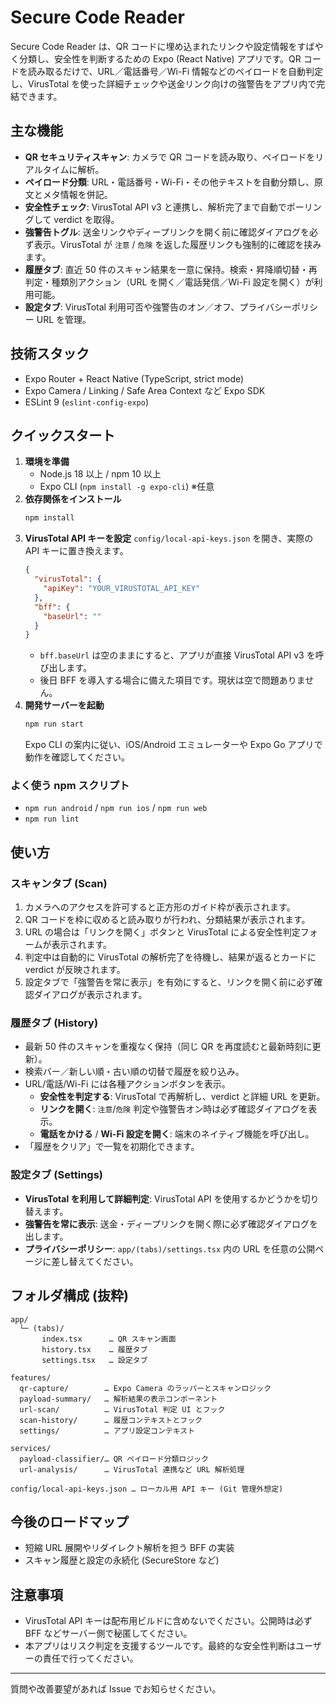 # Secure Code Reader

Secure Code Reader は、QR コードに埋め込まれたリンクや設定情報をすばやく分類し、安全性を判断するための Expo (React Native) アプリです。QR コードを読み取るだけで、URL／電話番号／Wi-Fi 情報などのペイロードを自動判定し、VirusTotal を使った詳細チェックや送金リンク向けの強警告をアプリ内で完結できます。

## 主な機能
- **QR セキュリティスキャン**: カメラで QR コードを読み取り、ペイロードをリアルタイムに解析。
- **ペイロード分類**: URL・電話番号・Wi-Fi・その他テキストを自動分類し、原文とメタ情報を併記。
- **安全性チェック**: VirusTotal API v3 と連携し、解析完了まで自動でポーリングして verdict を取得。
- **強警告トグル**: 送金リンクやディープリンクを開く前に確認ダイアログを必ず表示。VirusTotal が `注意` / `危険` を返した履歴リンクも強制的に確認を挟みます。
- **履歴タブ**: 直近 50 件のスキャン結果を一意に保持。検索・昇降順切替・再判定・種類別アクション（URL を開く／電話発信／Wi-Fi 設定を開く）が利用可能。
- **設定タブ**: VirusTotal 利用可否や強警告のオン／オフ、プライバシーポリシー URL を管理。

## 技術スタック
- Expo Router + React Native (TypeScript, strict mode)
- Expo Camera / Linking / Safe Area Context など Expo SDK
- ESLint 9 (`eslint-config-expo`)

## クイックスタート
1. **環境を準備**
   - Node.js 18 以上 / npm 10 以上
   - Expo CLI (`npm install -g expo-cli`) ※任意
2. **依存関係をインストール**
   ```bash
   npm install
   ```
3. **VirusTotal API キーを設定**
   `config/local-api-keys.json` を開き、実際の API キーに置き換えます。
   ```json
   {
     "virusTotal": {
       "apiKey": "YOUR_VIRUSTOTAL_API_KEY"
     },
     "bff": {
       "baseUrl": ""
     }
   }
   ```
   - `bff.baseUrl` は空のままにすると、アプリが直接 VirusTotal API v3 を呼び出します。
   - 後日 BFF を導入する場合に備えた項目です。現状は空で問題ありません。
4. **開発サーバーを起動**
   ```bash
   npm run start
   ```
   Expo CLI の案内に従い、iOS/Android エミュレーターや Expo Go アプリで動作を確認してください。

### よく使う npm スクリプト
- `npm run android` / `npm run ios` / `npm run web`
- `npm run lint`

## 使い方
### スキャンタブ (Scan)
1. カメラへのアクセスを許可すると正方形のガイド枠が表示されます。
2. QR コードを枠に収めると読み取りが行われ、分類結果が表示されます。
3. URL の場合は「リンクを開く」ボタンと VirusTotal による安全性判定フォームが表示されます。
4. 判定中は自動的に VirusTotal の解析完了を待機し、結果が返るとカードに verdict が反映されます。
5. 設定タブで「強警告を常に表示」を有効にすると、リンクを開く前に必ず確認ダイアログが表示されます。

### 履歴タブ (History)
- 最新 50 件のスキャンを重複なく保持（同じ QR を再度読むと最新時刻に更新）。
- 検索バー／新しい順・古い順の切替で履歴を絞り込み。
- URL/電話/Wi-Fi には各種アクションボタンを表示。
  - **安全性を判定する**: VirusTotal で再解析し、verdict と詳細 URL を更新。
  - **リンクを開く**: `注意`/`危険` 判定や強警告オン時は必ず確認ダイアログを表示。
  - **電話をかける** / **Wi-Fi 設定を開く**: 端末のネイティブ機能を呼び出し。
- 「履歴をクリア」で一覧を初期化できます。

### 設定タブ (Settings)
- **VirusTotal を利用して詳細判定**: VirusTotal API を使用するかどうかを切り替えます。
- **強警告を常に表示**: 送金・ディープリンクを開く際に必ず確認ダイアログを出します。
- **プライバシーポリシー**: `app/(tabs)/settings.tsx` 内の URL を任意の公開ページに差し替えてください。

## フォルダ構成 (抜粋)
```
app/
  └─ (tabs)/
       index.tsx      … QR スキャン画面
       history.tsx    … 履歴タブ
       settings.tsx   … 設定タブ

features/
  qr-capture/        … Expo Camera のラッパーとスキャンロジック
  payload-summary/   … 解析結果の表示コンポーネント
  url-scan/          … VirusTotal 判定 UI とフック
  scan-history/      … 履歴コンテキストとフック
  settings/          … アプリ設定コンテキスト

services/
  payload-classifier/… QR ペイロード分類ロジック
  url-analysis/      … VirusTotal 連携など URL 解析処理

config/local-api-keys.json … ローカル用 API キー (Git 管理外想定)
```

## 今後のロードマップ
- 短縮 URL 展開やリダイレクト解析を担う BFF の実装
- スキャン履歴と設定の永続化 (SecureStore など)

## 注意事項
- VirusTotal API キーは配布用ビルドに含めないでください。公開時は必ず BFF などサーバー側で秘匿してください。
- 本アプリはリスク判定を支援するツールです。最終的な安全性判断はユーザーの責任で行ってください。

---
質問や改善要望があれば Issue でお知らせください。
